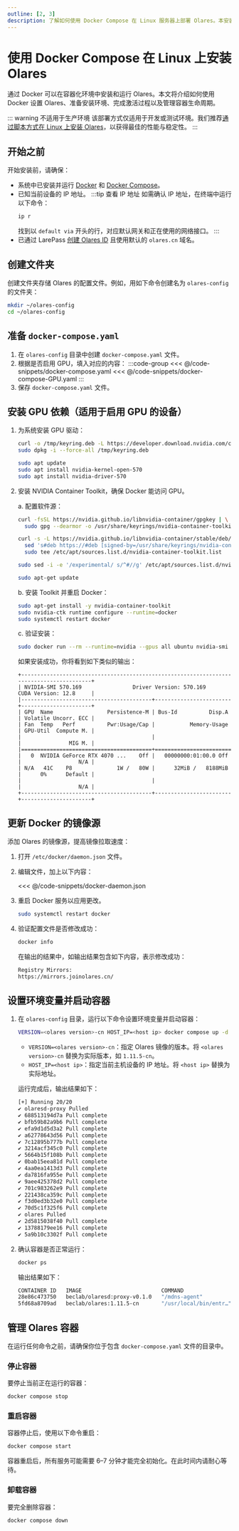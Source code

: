 ```yaml
---
outline: [2, 3]
description: 了解如何使用 Docker Compose 在 Linux 服务器上部署 Olares。本安装指南涵盖系统要求、配置、安装、激活以及容器管理的相关内容。
---
```

# 使用 Docker Compose 在 Linux 上安装 Olares
通过 Docker 可以在容器化环境中安装和运行 Olares。本文将介绍如何使用 Docker 设置 Olares、准备安装环境、完成激活过程以及管理容器生命周期。

::: warning 不适用于生产环境
该部署方式仅适用于开发或测试环境。我们推荐[通过脚本方式在 Linux 上安装 Olares](/zh/manual/get-started/install-olares.md)，以获得最佳的性能与稳定性。
:::

<!--@include: ./reusables.md{40,53}-->

## 开始之前
开始安装前，请确保：
- 系统中已安装并运行 [Docker](https://docs.docker.com/engine/install/) 和 [Docker Compose](https://docs.docker.com/compose/install/)。
- 已知当前设备的 IP 地址。
  :::tip 查看 IP 地址
  如需确认 IP 地址，在终端中运行以下命令：
  ```bash
  ip r
  ```
  找到以 `default via` 开头的行，对应默认网关和正在使用的网络接口。
  :::
- 已通过 LarePass [创建 Olares ID](/zh/manual/get-started/create-olares-id.md) 且使用默认的 `olares.cn` 域名。

## 创建文件夹
创建文件夹存储 Olares 的配置文件。例如，用如下命令创建名为 `olares-config` 的文件夹：

```bash
mkdir ~/olares-config
cd ~/olares-config
```
## 准备 `docker-compose.yaml`
1. 在 `olares-config` 目录中创建 `docker-compose.yaml` 文件。
2. 根据是否启用 GPU，填入对应的内容：
   :::code-group
   <<< @/code-snippets/docker-compose.yaml
   <<< @/code-snippets/docker-compose-GPU.yaml
   :::
3. 保存 `docker-compose.yaml` 文件。

## 安装 GPU 依赖（适用于启用 GPU 的设备）

1. 为系统安装 GPU 驱动：

    ```bash
    curl -o /tmp/keyring.deb -L https://developer.download.nvidia.com/compute/cuda/repos/ubuntu2204/x86_64/cuda-keyring_1.1-1_all.deb && \
    sudo dpkg -i --force-all /tmp/keyring.deb
    
    sudo apt update
    sudo apt install nvidia-kernel-open-570
    sudo apt install nvidia-driver-570
    ````

2. 安装 NVIDIA Container Toolkit，确保 Docker 能访问 GPU。 
     
     a. 配置软件源：

    ```bash
    curl -fsSL https://nvidia.github.io/libnvidia-container/gpgkey | \
      sudo gpg --dearmor -o /usr/share/keyrings/nvidia-container-toolkit-keyring.gpg
    
    curl -s -L https://nvidia.github.io/libnvidia-container/stable/deb/nvidia-container-toolkit.list | \
      sed 's#deb https://#deb [signed-by=/usr/share/keyrings/nvidia-container-toolkit-keyring.gpg] https://#g' | \
      sudo tee /etc/apt/sources.list.d/nvidia-container-toolkit.list
    
    sudo sed -i -e '/experimental/ s/^#//g' /etc/apt/sources.list.d/nvidia-container-toolkit.list
    
    sudo apt-get update
    ```

     b. 安装 Toolkit 并重启 Docker：

   ```bash
   sudo apt-get install -y nvidia-container-toolkit
   sudo nvidia-ctk runtime configure --runtime=docker
   sudo systemctl restart docker
   ```
 
    c. 验证安装：
 

    ```bash
    sudo docker run --rm --runtime=nvidia --gpus all ubuntu nvidia-smi
    ```
    
   如果安装成功，你将看到如下类似的输出：

    ```
    +-----------------------------------------------------------------------------------------+
    | NVIDIA-SMI 570.169                Driver Version: 570.169        CUDA Version: 12.8     |
    |-----------------------------------------+------------------------+----------------------+
    | GPU  Name                 Persistence-M | Bus-Id          Disp.A | Volatile Uncorr. ECC |
    | Fan  Temp   Perf          Pwr:Usage/Cap |           Memory-Usage | GPU-Util  Compute M. |
    |                                         |                        |               MIG M. |
    |=========================================+========================+======================|
    |   0  NVIDIA GeForce RTX 4070 ...    Off |   00000000:01:00.0 Off |                  N/A |
    | N/A   41C    P8              1W /   80W |      32MiB /   8188MiB |      0%      Default |
    |                                         |                        |                  N/A |
    +-----------------------------------------+------------------------+----------------------+
    ```

## 更新 Docker 的镜像源
添加 Olares 的镜像源，提高镜像拉取速度：
1. 打开 `/etc/docker/daemon.json` 文件。
2. 编辑文件，加上以下内容：

   <<< @/code-snippets/docker-daemon.json
3. 重启 Docker 服务以应用更改。
   ```bash
   sudo systemctl restart docker
   ```
4. 验证配置文件是否修改成功：
   ```bash
   docker info
   ```
   在输出的结果中，如输出结果包含如下内容，表示修改成功：

   ```bash
   Registry Mirrors:
   https://mirrors.joinolares.cn/
   ```
## 设置环境变量并启动容器

1. 在 `olares-config` 目录，运行以下命令设置环境变量并启动容器：
   ```bash
   VERSION=<olares version>-cn HOST_IP=<host ip> docker compose up -d
   ```
   - `VERSION=<olares version>-cn`：指定 Olares 镜像的版本。将 `<olares version>-cn` 替换为实际版本，如 `1.11.5-cn`。
   - `HOST_IP=<host ip>`：指定当前主机设备的 IP 地址。将 `<host ip>` 替换为实际地址。

   运行完成后，输出结果如下：
   ```bash
   [+] Running 20/20
   ✔ olaresd-proxy Pulled                                                                           67.8s
   ✔ 688513194d7a Pull complete                                                                    6.8s
   ✔ bfb59b82a9b6 Pull complete                                                                    6.9s
   ✔ efa9d1d5d3a2 Pull complete                                                                    9.5s
   ✔ a62778643d56 Pull complete                                                                    9.6s
   ✔ 7c12895b777b Pull complete                                                                    9.6s
   ✔ 3214acf345c0 Pull complete                                                                   13.6s
   ✔ 5664b15f108b Pull complete                                                                   14.1s
   ✔ 0bab15eea81d Pull complete                                                                   14.2s
   ✔ 4aa0ea1413d3 Pull complete                                                                   15.0s
   ✔ da7816fa955e Pull complete                                                                   15.1s
   ✔ 9aee425378d2 Pull complete                                                                   15.1s
   ✔ 701c983262e9 Pull complete                                                                   36.2s
   ✔ 221438ca359c Pull complete                                                                   36.3s
   ✔ f3d0ed3b32e0 Pull complete                                                                   36.4s
   ✔ 70d5c1f325f6 Pull complete                                                                   43.2s
   ✔ olares Pulled                                                                                5863.6s
   ✔ 2d5815038f40 Pull complete                                                                 5759.0s
   ✔ 13788179ee16 Pull complete                                                                 5831.6s
   ✔ 5a9b10c3302f Pull complete                                                                 5831.7s
    ```

2. 确认容器是否正常运行：
   ```bash
   docker ps
   ```
   输出结果如下：
   ```bash
   CONTAINER ID   IMAGE                         COMMAND                  CREATED              STATUS              PORTS                   NAMES
   28e86c473750   beclab/olaresd:proxy-v0.1.0   "/mdns-agent"            About a minute ago   Up About a minute                           olares-olaresd-proxy-1
   5fd68a8709ad   beclab/olares:1.11.5-cn       "/usr/local/bin/entr…"   2 minutes ago        Up About a minute   0.0.0.0:80->80/tcp...   olares-olares-1
   ```

<!--@include: ./install-and-activate-olares.md-->

## 管理 Olares 容器
在运行任何命令之前，请确保你位于包含 `docker-compose.yaml` 文件的目录中。
### 停止容器
要停止当前正在运行的容器：
```bash
docker compose stop
```

### 重启容器
容器停止后，使用以下命令重启：
```bash
docker compose start
```
容器重启后，所有服务可能需要 6–7 分钟才能完全初始化。在此时间内请耐心等待。

### 卸载容器
要完全删除容器：
```bash
docker compose down
```

<!--@include: ./reusables.md{33,37}-->
   
   

